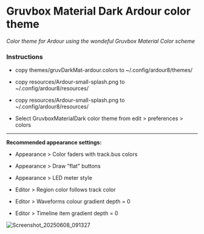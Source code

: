 # Gruvbox Material Dark Ardour color theme
*Color theme for Ardour using the wondeful Gruvbox Material Color scheme*

### Instructions
- copy themes/gruvDarkMat-ardour.colors to ~/.config/ardour8/themes/
- copy resources/Ardour-small-splash.png to ~/.config/ardour8/resources/
- copy resources/Ardour-small-splash.png to ~/.config/ardour8/resources/

- Select GruvboxMaterialDark color theme from edit > preferences > colors

---
**Recommended appearance settings:**

- Appearance > Color faders with track.bus colors
- Appearance > Draw "flat" buttons
- Appearance > LED meter style

- Editor > Region color follows track color
- Editor > Waveforms colour gradient depth = 0
- Editor > Timeline item gradient depth = 0


![Screenshot_20250608_091327](https://github.com/user-attachments/assets/a6140ffb-27c0-4919-b3c5-12ed2b44d503)


